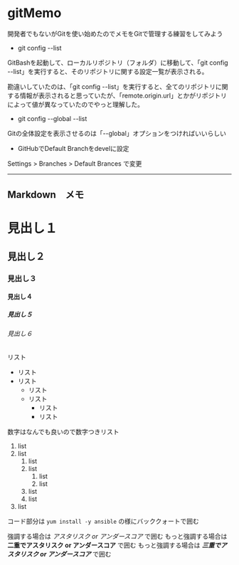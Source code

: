 # gitMemo

開発者でもないがGitを使い始めたのでメモをGitで管理する練習をしてみよう


* git config --list

GitBashを起動して、ローカルリポジトリ（フォルダ）に移動して、「git config --list」を実行すると、そのリポジトリに関する設定一覧が表示される。

勘違いしていたのは、「git config --list」を実行すると、全てのリポジトリに関する情報が表示されると思っていたが、「remote.origin.url」とかがリポジトリによって値が異なっていたのでやっと理解した。

* git config --global --list

Gitの全体設定を表示させるのは「--global」オプションをつければいいらしい

* GitHubでDefault Branchをdevelに設定

Settings > Branches > Default Brances で変更



---
## Markdown　メモ

# 見出し１
## 見出し２
### 見出し３
#### 見出し４
##### 見出し５
###### 見出し６



リスト

* リスト
* リスト
   - リスト
   - リスト
       + リスト
       + リスト


数字はなんでも良いので数字つきリスト

1. list
1. list
   1. list
   1. list
      1. list
      1. list
   1. list
   1. list
1. list
      


コード部分は `yum install -y ansible` の様にバッククォートで囲む

強調する場合は _アスタリスク or アンダースコア_ で囲む
もっと強調する場合は __二重でアスタリスク or アンダースコア__ で囲む
もっと強調する場合は ___三重でアスタリスク or アンダースコア___ で囲む



